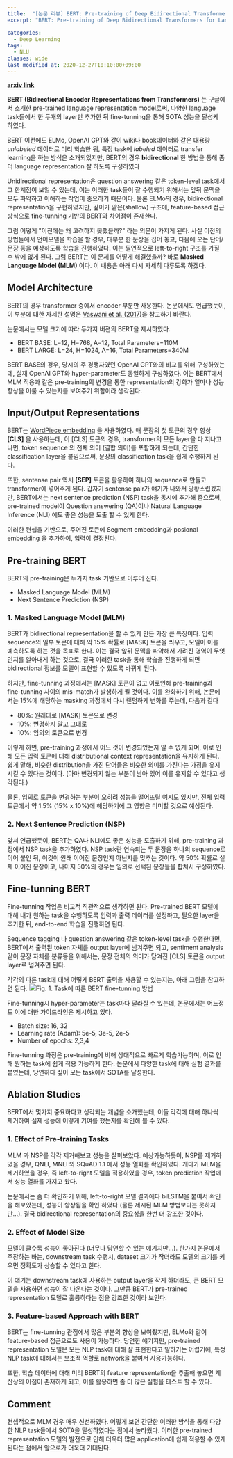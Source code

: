 ```yaml
---
title:  "[논문 리뷰] BERT: Pre-training of Deep Bidirectional Transformers for Language Understanding"
excerpt: "BERT: Pre-training of Deep Bidirectional Transformers for Language Understanding"

categories:
  - Deep Learning
tags:
  - NLU
classes: wide
last_modified_at: 2020-12-27T10:10:00+09:00
---
```


__[arxiv link](https://arxiv.org/pdf/1810.04805.pdf)__  

__BERT (Bidirectional Encoder Representations from Transformers)__ 는 구글에서 소개한 pre-trained language representation model로써, 다양한 language task들에서 한 두개의 layer만 추가한 뒤 fine-tunning을 통해 SOTA 성능을 달성케 하였다. 

BERT 이전에도 ELMo, OpenAI GPT와 같이 wiki나 book데이터와 같은 대용량 _unlabeled_ 데이터로 미리 학습한 뒤, 특정 task에 _labeled_ 데이터로 transfer learning을 하는 방식은 소개되었지만, BERT의 경우 __bidirectional__ 한 방법을 통해 좀 더 language representation 잘 하도록 구성하였다 

Unidirectional representation은 question answering 같은 token-level task에서 그 한계점이 보일 수 있는데, 이는 이러한 task들이 잘 수행되기 위해서는 앞뒤 문맥을 모두 파악하고 이해하는 작업이 중요하기 때문이다. 물론 ELMo의 경우, bidirectional representation을 구현하였지만, 깊이가 얕은(shallow) 구조에, feature-based 접근방식으로 fine-tunning 기반의 BERT와 차이점이 존재한다.

그럼 어떻게 "이전에는 왜 고려하지 못했을까?" 라는 의문이 가지게 된다. 사실 이전의 방법들에서 언어모델을 학습을 할 경우, 대부분 한 문장을 집어 놓고, 다음에 오는 단어/문장 등을 예상하도록 학습을 진행하였다. 이는 필연적으로 left-to-right 구조를 가질 수 밖에 없게 된다. 그럼 BERT는 이 문제를 어떻게 해결했을까? 바로 __Masked Language Model (MLM)__ 이다. 이 내용은 아래 다시 자세히 다루도록 하겠다.


## __Model Architecture__
BERT의 경우 transformer 중에서 encoder 부분만 사용한다. 논문에서도 언급했듯이, 이 부분에 대한 자세한 설명은  [Vaswani et al. (2017)](https://arxiv.org/abs/1706.03762)을 참고하기 바란다. 

논문에서는 모델 크기에 따라 두가지 버젼의 BERT을 제시하였다. 
- BERT BASE: L=12, H=768, A=12, Total Parameters=110M
- BERT LARGE: L=24, H=1024, A=16, Total Parameters=340M

BERT BASE의 경우, 당시의 주 경쟁자였던 OpenAI GPT와의 비교를 위해 구성하였는데, 실재 OpenAI GPT와 hyper-parameter도 동일하게 구성하였다. 이는 BERT에서 MLM 적용과 같은 pre-training의 변경을 통한 representation의 강화가 얼마나 성능향상을 이룰 수 있는지를 보여주기 위함이라 생각된다.

## __Input/Output Representations__
BERT는 [WordPiece embedding](https://arxiv.org/abs/1609.08144) 을 사용하였다. 매 문장의 첫 토큰의 경우 항상 __[CLS]__ 을 사용하는데, 이 [CLS] 토큰의 경우, transformer의 모든 layer을 다 지나고 나면, token sequence 의 전체 의미 (결합 의미)를 포함하게 되는데, 간단한 classification layer을 붙임으로써, 문장의 classification task을 쉽게 수행하게 된다.

또한, sentense pair 역시 __[SEP]__ 토큰을 활용하여 하나의 sequence로 만들고 transformer에 넣어주게 된다. 갑자기 sentense pair가 얘기가 나와서 당황스럽겠지만, BERT에서는 next sentence prediction (NSP) task을 동시에 추가해 줌으로써, pre-trained model이 Question answering (QA)이나 Natural Language Inference (NLI) 에도 좋은 성능을 도출 할 수 있게 한다. 

이러한 컨셉을 기반으로, 주어진 토큰에 Segment embedding과 posional embedding 을 추가하여, 입력이 결정된다.

## __Pre-training BERT__
BERT의 pre-training은 두가지 task 기반으로 이루어 진다.
- Masked Language Model (MLM)
- Next Sentence Prediction (NSP)

### 1. Masked Language Model (MLM)
BERT가 bidirectional representation을 할 수 있게 만든 가장 큰 특징이다. 입력 sequence의 일부 토큰에 대해 약 15% 확률로 [MASK] 토큰을 씌우고, 모델이 이를 예측하도록 하는 것을 목표로 한다. 이는 결국 앞뒤 문맥을 파악해서 가려진 영역이 무엇인지를 알아내게 하는 것으로, 결국 이러한 task을 통해 학습을 진행하게 되면 bidirectional 정보를 모델이 표현할 수 있도록 바뀌게 된다.

하지만, fine-tunning 과정에서는 [MASK] 토큰이 없고 이로인해 pre-training과 fine-tunning 사이의 mis-match가 발생하게 될 것이다. 이를 완화하기 위해, 논문에서는 15%에 해당하는 masking 과정에서 다시 랜덤하게 변화를 주는데, 다음과 같다
- 80%: 원래대로 [MASK] 토큰으로 변경
- 10%: 변경하지 말고 그대로
- 10%: 임의의 토큰으로 변경

이렇게 하면, pre-training 과정에서 어느 것이 변경되었는지 알 수 없게 되며, 이로 인해 모든 입력 토큰에 대해 distributional context representation을 유지하게 된다. 쉽게 말해, 비슷한 distribution을 가진 단어들은 비슷한 의미를 가진다는 가정을 유지시킬 수 있다는 것이다. (아마 변경되지 않는 부분이 남아 있어 이를 유지할 수 있다고 생각된다.)

물론, 임의로 토큰을 변경하는 부분이 오히려 성능을 떨어뜨릴 여지도 있지만, 전체 입력 토큰에서 약 1.5% (15% x 10%)에 해당하기에 그 영향은 미미할 것으로 예상된다.

### 2. Next Sentence Prediction (NSP)
앞서 언급했듯이, BERT는 QA나 NLI에도 좋은 성능을 도출하기 위해, pre-training 과정에서 NSP task을 추가하였다. NSP task란 연속되는 두 문장을 하나의 sequence로 이어 붙인 뒤, 이것이 원래 이어진 문장인지 아닌지를 맞추는 것이다. 약 50% 확률로 실제 이어진 문장이고, 나머지 50%의 경우는 임의로 선택된 문장들을 합쳐서 구성하였다.

## __Fine-tunning BERT__
Fine-tunning 작업은 비교적 직관적으로 생각하면 된다. Pre-trained BERT 모델에 대해 내가 원하는 task을 수행하도록 입력과 출력 데이터를 설정하고, 필요한 layer을 추가한 뒤, end-to-end 학습을 진행하면 된다.

Sequence tagging 나 question answering 같은 token-level task을 수행한다면, BERT에서 출력된 token 자체를 output layer에 넘겨주면 되고, sentiment analysis 같이 문장 자체를 분류등을 위해서는, 문장 전체의 의미가 담겨진 [CLS] 토큰을 output layer로 넘겨주면 된다.

각각의 다른 task에 대해 어떻게 BERT 출력을 사용할 수 있는지는, 아래 그림을 참고하면 된다.
![Fig. 1. Task에 따른 BERT fine-tunning 방법](/assets/images/2020-12-27-Bert/tasks.jpg)

Fine-tunning시 hyper-parameter는 task마다 달라질 수 있는데, 논문에서는 어느정도 이에 대한 가이드라인은 제시하고 있다.
- Batch size: 16, 32
- Learning rate (Adam): 5e-5, 3e-5, 2e-5
- Number of epochs: 2,3,4

Fine-tunning 과정은 pre-training에 비해 상대적으로 빠르게 학습가능하며, 이로 인해 원하는 task에 쉽게 적용 가능하게 한다. 논문에서 다양한 task에 대해 실험 결과를 붙였는데, 당연하다 싶이 모든 task에서 SOTA를 달성한다.

## __Ablation Studies__
BERT에서 몇가지 중요하다고 생각되는 개념을 소개했는데, 이들 각각에 대해 하나씩 제거하여 실제 성능에 어떻게 기여를 했는지를 확인해 볼 수 있다.

### 1. Effect of Pre-training Tasks
MLM 과 NSP를 각각 제거해보고 성능을 살펴보았다. 예상가능하듯이, NSP를 제거하였을 경우,  QNLI, MNLI 와 SQuAD 1.1 에서 성능 열화를 확인하였다. 
게다가 MLM을 제거하였을 경우, 즉 left-to-right 모델을 적용하였을 경우, token prediction 작업에서 성능 열화를 가지고 왔다.

논문에서는 좀 더 확인하기 위해, left-to-right 모델 결과에다 biLSTM을 붙여서 확인을 해보았는데, 성능이 향상됨을 확인 하였다 (물론 제시된 MLM 방법보다는 못하지만...). 결국 bidirectional representation의 중요성을 한번 더 강조한 것이다.

### 2. Effect of Model Size
모델이 클수록 성능이 좋아진다 (너무나 당연할 수 있는 얘기지만...). 한가지 논문에서 주장하는 바는, downstream task 수행시, dataset 크기가 작더라도 모델의 크기를 키우면 정확도가 상승할 수 있다고 한다.

이 얘기는 downstream task에 사용하는 output layer을 작게 하더라도, 큰 BERT 모델을 사용하면 성능이 잘 나온다는 것이다. 그만큼 BERT가 pre-trained representation 모델로 훌륭하다는 점을 강조한 것이라 보인다.

### 3. Feature-based Approach with BERT
BERT는 fine-tunning 관점에서 많은 부분의 향상을 보여줬지만, ELMo와 같이 feature-based 접근으로도 사용이 가능하다. 당연한 얘기지만, pre-trained representation 모델은 모든 NLP task에 대해 잘 표현한다고 말하기는 어렵기에, 특정 NLP task에 대해서는 보조적 역할로 network을 붙여서 사용가능하다.  

또한, 학습 데이터에 대해 미리 BERT의 feature representation을 추출해 놓으면 계산상의 이점이 존재하게 되고, 이를 활용하면 좀 더 많은 실험을 테스트 할 수 있다.  

## __Comment__
컨셉적으로 MLM 경우 매우 신선하였다. 어떻게 보면 간단한 이러한 방식을 통해 다양한 NLP task들에서 SOTA을 달성하였다는 점에서 놀라웠다. 이러한 pre-trained representation 모델의 발전으로 인해 더욱더 많은 application에 쉽게 적용할 수 있게 된다는 점에서 앞으로가 더욱더 기대된다.


